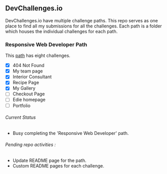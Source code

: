 ## DevChallenges.io

DevChallenges.io have multiple challenge paths. This repo serves as one place to find all my submissions for all the challenges. 
Each path is a folder which houses the individual challenges for each path.

### Responsive Web Developer Path 

This [path](https://devchallenges.io/paths/responsiveWebPaths) has eight challenges. 

- [x] 404 Not Found
- [x] My team page
- [x] Interior Consultant
- [x] Recipe Page
- [x] My Gallery
- [ ] Checkout Page
- [ ] Edie homepage
- [ ] Portfolio

###### Current Status  
- Busy completing the 'Responsive Web Developer' path.

###### Pending repo activities  : 
- Update README page for the path.
- Custom README pages for each challenge.


